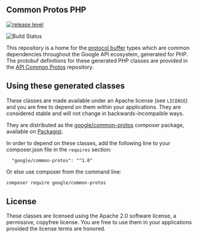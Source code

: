 ## Common Protos PHP

[![release level](https://img.shields.io/badge/release%20level-general%20availability%20%28GA%29-brightgreen.svg?style&#x3D;flat)](https://cloud.google.com/terms/launch-stages)

![Build Status](https://github.com/googleapis/common-protos-php/actions/workflows/tests.yml/badge.svg)

This repository is a home for the [protocol buffer][protobuf] types which are
common dependencies throughout the Google API ecosystem, generated for PHP.
The protobuf definitions for these generated PHP classes are provided in the
[API Common Protos][api-common-protos] repository.

## Using these generated classes

These classes are made available under an Apache license (see `LICENSE`) and
you are free to depend on them within your applications. They are
considered stable and will not change in backwards-incompaible ways.

They are distributed as the [google/common-protos][packagist-common-protos]
composer package, available on [Packagist][packagist].

In order to depend on these classes, add the following line to your
composer.json file in the `requires` section:

```
  "google/common-protos": "^1.0"
```

Or else use composer from the command line:

```bash
composer require google/common-protos
```

## License

These classes are licensed using the Apache 2.0 software license, a
permissive, copyfree license. You are free to use them in your applications
provided the license terms are honored.

  [api-style]: https://cloud.google.com/apis/design/
  [protobuf]: https://developers.google.com/protocol-buffers/
  [api-common-protos]: https://github.com/googleapis/api-common-protos/
  [packagist-common-protos]: https://packagist.org/packages/google/common-protos/
  [packagist]: https://packagist.org/
